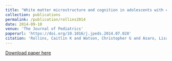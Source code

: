```yaml
---
title: "White matter microstructure and cognition in adolescents with congenital heart disease"
collection: publications
permalink: /publication/rollins2014
date: 2014-09-10
venue: 'The Journal of Pediatrics'
paperurl: 'https://doi.org/10.1016/j.jpeds.2014.07.028'
citation: 'Rollins, Caitlin K and Watson, Christopher G and Asaro, Lisa A and Wypij, David and Vajapeyam, Sridhar and Bellinger, David C and DeMaso, David R and Robertson, Richard L and Newburger, Jane W and Rivkin, Michael J (2014). <u>White matter microstructure and cognition in adolescents with congenital heart disease</u>. <i>The Journal of Pediatrics</i>. 165(5):936-944.'
---
```


<a href='https://doi.org/10.1016/j.jpeds.2014.07.028'>Download paper here</a>
